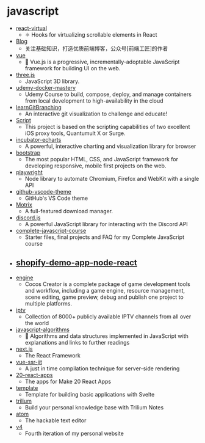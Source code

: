 # javascript
- [react-virtual](https://github.com/tannerlinsley/react-virtual)
  - ⚛️ Hooks for virtualizing scrollable elements in React
- [Blog](https://github.com/ljianshu/Blog)
  - 关注基础知识，打造优质前端博客，公众号[前端工匠]的作者
- [vue](https://github.com/vuejs/vue)
  - 🖖 Vue.js is a progressive, incrementally-adoptable JavaScript framework for building UI on the web.
- [three.js](https://github.com/mrdoob/three.js)
  - JavaScript 3D library.
- [udemy-docker-mastery](https://github.com/BretFisher/udemy-docker-mastery)
  - Udemy Course to build, compose, deploy, and manage containers from local development to high-availability in the cloud
- [learnGitBranching](https://github.com/pcottle/learnGitBranching)
  - An interactive git visualization to challenge and educate!
- [Script](https://github.com/NobyDa/Script)
  - This project is based on the scripting capabilities of two excellent iOS proxy tools, Quantumult X or Surge.
- [incubator-echarts](https://github.com/apache/incubator-echarts)
  - A powerful, interactive charting and visualization library for browser
- [bootstrap](https://github.com/twbs/bootstrap)
  - The most popular HTML, CSS, and JavaScript framework for developing responsive, mobile first projects on the web.
- [playwright](https://github.com/microsoft/playwright)
  - Node library to automate Chromium, Firefox and WebKit with a single API
- [github-vscode-theme](https://github.com/primer/github-vscode-theme)
  - GitHub's VS Code theme
- [Motrix](https://github.com/agalwood/Motrix)
  - A full-featured download manager.
- [discord.js](https://github.com/discordjs/discord.js)
  - A powerful JavaScript library for interacting with the Discord API
- [complete-javascript-course](https://github.com/jonasschmedtmann/complete-javascript-course)
  - Starter files, final projects and FAQ for my Complete JavaScript course
- [shopify-demo-app-node-react](https://github.com/Shopify/shopify-demo-app-node-react)
  - 
- [engine](https://github.com/cocos-creator/engine)
  - Cocos Creator is a complete package of game development tools and workflow, including a game engine, resource management, scene editing, game preview, debug and publish one project to multiple platforms.
- [iptv](https://github.com/iptv-org/iptv)
  - Collection of 8000+ publicly available IPTV channels from all over the world
- [javascript-algorithms](https://github.com/trekhleb/javascript-algorithms)
  - 📝 Algorithms and data structures implemented in JavaScript with explanations and links to further readings
- [next.js](https://github.com/zeit/next.js)
  - The React Framework
- [vue-ssr-jit](https://github.com/SmallComfort/vue-ssr-jit)
  - A just in time compilation technique for server-side rendering
- [20-react-apps](https://github.com/chris-on-code/20-react-apps)
  - The apps for Make 20 React Apps
- [template](https://github.com/sveltejs/template)
  - Template for building basic applications with Svelte
- [trilium](https://github.com/zadam/trilium)
  - Build your personal knowledge base with Trilium Notes
- [atom](https://github.com/atom/atom)
  - The hackable text editor
- [v4](https://github.com/bchiang7/v4)
  - Fourth iteration of my personal website
